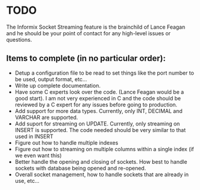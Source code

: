 # TODO

The Informix Socket Streaming feature is the brainchild of Lance Feagan and he should be your point of contact for 
any high-level issues or questions.


## Items to complete (in no particular order):
- Detup a configuration file to be read to set things like the port number to be used, output format, etc... 
- Write up complete documentation.
- Have some C experts look over the code. (Lance Feagan would be a good start). I am not very experienced in C and the
 code should be reviewed by a C expert for any issues before going to production.
- Add support for more data types. Currently, only INT, DECIMAL and VARCHAR are supported.
- Add suport for streaming on UPDATE. Currently, only streaming on INSERT is supported. The code needed should be very
 similar to that used in INSERT
- Figure out how to handle multiple indexes
- Figure out how to streaming on multiple columns within a single index (if we even want this)
- Better handle the opening and closing of sockets. How best to handle sockets with database being opened and re-opened.
- Overall socket management, how to handle sockets that are already in use, etc...